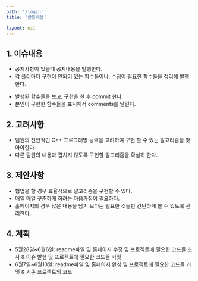 ```yaml
---
path: '/login'
title: '활동내용'

layout: nil
---
```


## 1. 이슈내용
- 공지사항이 있을때 공지내용을 발행한다.
- 각 폴더마다 구현이 안되어 있는 함수들이나, 수정이 필요한 함수들을 정리해 발행한다.
 * 발행된 함수들을 보고, 구현을 한 후 commit 한다.
 * 본인이 구현한 함수들을 표시해서 comments를 날린다.

## 2. 고려사항
- 팀원의 전반적인 C++ 프로그래밍 능력을 고려하여 구현 할 수 있는 알고리즘을 찾아야한다.
- 다른 팀원의 내용과 겹치지 않도록 구현할 알고리즘을 확실히 한다.

## 3. 제안사항
- 협업을 할 경우 효율적으로 알고리즘을 구현할 수 있다.
- 매일 매일 꾸준하게 하려는 마음가짐이 필요하다.
- 홈페이지의 경우 많은 내용을 담기 보다는 필요한 것들만 간단하게 볼 수 있도록 관리한다.

## 4. 계획
- 5월28일~6월6일: readme파일 및 홈페이지 수정 및 프로젝트에 필요한 코드들 조사 & 이슈 발행 및 프로젝트에 필요한 코드들 커밋
- 6월7일~6월13일: readme파일 및 홈페이지 완성 및 프로젝트에 필요한 코드들 커밋 & 기존 프로젝트의 코드 
